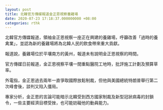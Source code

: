 ```yaml
---
layout: post
title: 北韓官方傳媒報道金正恩視察養雞場
date: 2020-07-23 17:18:37.000000000 +08:00
categories: rthk
---
```


北韓官方傳媒報道，領袖金正恩視察一座正在興建的養雞場，呼籲改善「過時的養禽業」，並認為新的養雞場將為北韓人民的飲食帶來重大貢獻。

報道說，養雞場位於平壤南方的黃州，報道未有說明金正恩視察的時間。

官方傳媒日前報道，金正恩視察平壤一間重點醫院工地時，批評施工計劃及預算草率。

外電指，金正恩過去兩年一直爭取國際放鬆制裁，但他與美國總統特朗普舉行第二次峰會後，談判又陷入僵局。

專家分析，金正恩的言論可能暗示北韓受到西方國家制裁及新型冠狀病毒的封鎖令，一些主要經濟目標受挫，也可能妨礙他的動員能力。
